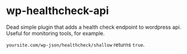 # wp-healthcheck-api
Dead simple plugin that adds a health check endpoint to wordpress api. Useful for monitoring tools, for example.

`yoursite.com/wp-json/healthcheck/shallow` returns `true`.
